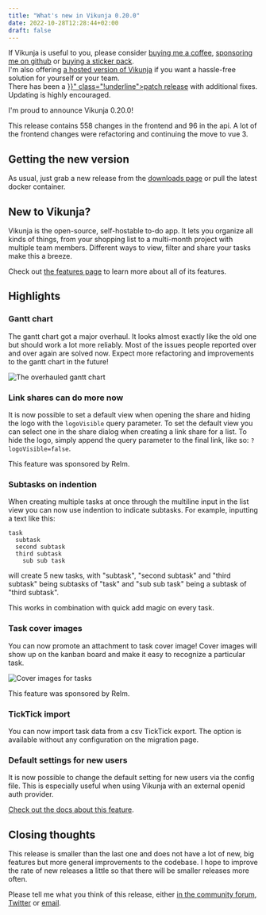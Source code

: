 ```yaml
---
title: "What's new in Vikunja 0.20.0"
date: 2022-10-28T12:28:44+02:00
draft: false
---
```


<div class="bg-primary p-4 text-white rounded">
If Vikunja is useful to you, please consider <a href="https://www.buymeacoffee.com/kolaente" target="_blank" class="!text-white !underline">buying me a coffee</a>, 
<a href="https://github.com/sponsors/kolaente" target="_blank" class="!text-white !underline">sponsoring me on github</a> or <a href="https://vikunja.cloud/stickers" class="!text-white !underline">buying a sticker pack</a>.<br/>
I'm also offering <a href="https://vikunja.cloud/?utm_source=vikunja.io&utm_medium=blog&utm_campaign=release_0.18.0" class="!text-white !underline">a hosted version of Vikunja</a> if you want a hassle-free solution for yourself or your team.
</div>

<div class="bg-amber-400 p-4 rounded mt-4">
There has been a <a href="{{< ref "./release-0.20.1.md">}}" class="!underline">patch release</a> with additional fixes.
Updating is highly encouraged.
</div>

I'm proud to announce Vikunja 0.20.0!

This release contains 558 changes in the frontend and 96 in the api.
A lot of the frontend changes were refactoring and continuing the move to vue 3.

## Getting the new version

As usual, just grab a new release from the [downloads page](https://dl.vikunja.io) or pull the latest docker container.

## New to Vikunja?

Vikunja is the open-source, self-hostable to-do app.
It lets you organize all kinds of things, from your shopping list to a multi-month project with multiple team members.
Different ways to view, filter and share your tasks make this a breeze.

Check out [the features page](https://vikunja.io/features) to learn more about all of its features.

## Highlights

### Gantt chart

The gantt chart got a major overhaul.
It looks almost exactly like the old one but should work a lot more reliably.
Most of the issues people reported over and over again are solved now.
Expect more refactoring and improvements to the gantt chart in the future!

![The overhauled gantt chart](/blog/images/0.20.0-gantt.png)

### Link shares can do more now

It is now possible to set a default view when opening the share and hiding the logo with the `logoVisible` query parameter.
To set the default view you can select one in the share dialog when creating a link share for a list.
To hide the logo, simply append the query parameter to the final link, like so: `?logoVisible=false`.

This feature was sponsored by Relm.

### Subtasks on indention

When creating multiple tasks at once through the multiline input in the list view you can now use indention to indicate subtasks.
For example, inputting a text like this:

```
task
  subtask
  second subtask
  third subtask
    sub sub task
```

will create 5 new tasks, with "subtask", "second subtask" and "third subtask" being subtasks of "task" and "sub sub task" being a subtask of "third subtask".

This works in combination with quick add magic on every task.

### Task cover images

You can now promote an attachment to task cover image!
Cover images will show up on the kanban board and make it easy to recognize a particular task.

![Cover images for tasks](/blog/images/0.20.0-cover-image.png)

This feature was sponsored by Relm.

### TickTick import

You can now import task data from a csv TickTick export.
The option is available without any configuration on the migration page.

### Default settings for new users

It is now possible to change the default setting for new users via the config file.
This is especially useful when using Vikunja with an external openid auth provider.

[Check out the docs about this feature](https://vikunja.io/docs/config-options/#defaultsettings).

## Closing thoughts

This release is smaller than the last one and does not have a lot of new, big features but more general improvements to the codebase.
I hope to improve the rate of new releases a little so that there will be smaller releases more often.

Please tell me what you think of this release, either [in the community forum](https://community.vikunja.io), [Twitter](https://twitter.com/vikunja.io) or [email](mailto:hello@vikunja.io).

